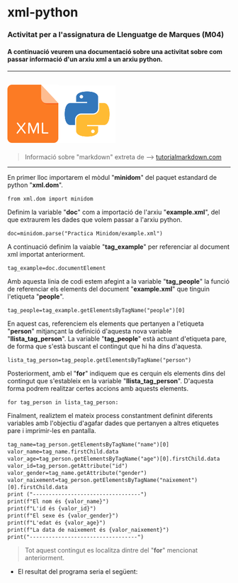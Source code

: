 # xml-python
### Activitat per a l'assignatura de Llenguatge de Marques (M04)
#### A continuació veurem una documentació sobre una activitat sobre com passar informació d'un arxiu xml a un arxiu python. 
---
<img src="https://github.com/alexpa03/xml-python/blob/main/xml-icon.png?raw=true" alt="xml_logo" width="115"><img src="https://github.com/alexpa03/xml-python/blob/main/python_logo.png?raw=true" alt="python_logo" width="130">
---

> Informació sobre "markdown" extreta de --> [tutorialmarkdown.com](https://tutorialmarkdown.com/guia "markdown")

---
En primer lloc importarem el mòdul "**minidom**" del paquet estandard de python "**xml.dom**".
```
from xml.dom import minidom
```
Definim la variable "**doc**" com a importació de l'arxiu "**example.xml**", del que extraurem les dades que volem passar a l'arxiu python.
```
doc=minidom.parse("Practica Minidom/example.xml")
```
A continuació definim la vaiable "**tag_example**" per referenciar al document xml importat anteriorment. 
```
tag_example=doc.documentElement
```
Amb aquesta linia de codi estem afegint a la variable "**tag_people**" la funció de referenciar els elements del document "**example.xml**" que tinguin l'etiqueta "**people**".
```
tag_people=tag_example.getElementsByTagName("people")[0]
```
En aquest cas, referenciem els elements que pertanyen a l'etiqueta "**person**" mitjançant la definició d'aquesta nova variable "**llista_tag_person**". La variable "**tag_people**" està actuant d'etiqueta pare, de forma que s'està buscant el contingut que hi ha dins d'aquesta.
```
lista_tag_person=tag_people.getElementsByTagName("person")
```
Posteriorment, amb el "**for**" indiquem que es cerquin els elements dins del contingut que s'estableix en la variable "**llista_tag_person**". D'aquesta forma podrem realitzar certes accions amb aquests elements. 
```
for tag_person in lista_tag_person:
```
Finalment, realiztem el mateix process constantment definint diferents variables amb l'objectiu d'agafar dades que pertanyen a altres etiquetes pare i imprimir-les en pantalla.

    
    tag_name=tag_person.getElementsByTagName("name")[0]
    valor_name=tag_name.firstChild.data
    valor_age=tag_person.getElementsByTagName("age")[0].firstChild.data
    valor_id=tag_person.getAttribute("id")
    valor_gender=tag_name.getAttribute("gender")
    valor_naixement=tag_person.getElementsByTagName("naixement")[0].firstChild.data
    print ("----------------------------------")
    print(f"El nom és {valor_name}")
    print(f"L'id és {valor_id}")
    print(f"El sexe és {valor_gender}")
    print(f"L'edat és {valor_age}")
    print(f"La data de naixement és {valor_naixement}")
    print("----------------------------------")
   > Tot aquest contingut es localitza dintre del "**for**" mencionat anteriorment. 

* El resultat del programa seria el següent:
    
